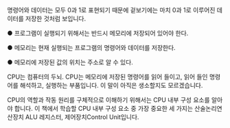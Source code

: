 명령어와 데이터는 모두 0과 1로 표현되기 때문에 겉보기에는 마치 0과 1로 이루어진 데이터를 저장한 것처럼 보입니다. 

● 프로그램이 실행되기 위해서는 반드시 메모리에 저장되어 있어야 한다. 

● 메모리는 현재 실행되는 프로그램의 명령어와 데이터를 저장한다. 

● 메모리에 저장된 값의 위치는 주소로 알 수 있다. 

CPU는 컴퓨터의 두뇌. CPU는 메모리에 저장된 명령어를 읽어 들이고, 읽어 들인 명령어를 해석하고, 실행하는 부품입니다. 이 말이 아직은 생소할지도 모르겠습니다.

CPU의 역할과 작동 원리를 구체적으로 이해하기 위해서는 CPU 내부 구성 요소를 알아야 합니다. 이 책에서 학습할 CPU 내부 구성 요소 중 가장 중요한 세 가지는 산술논리연산장치 ALU 레지스터, 제어장치Control Unit입니다.